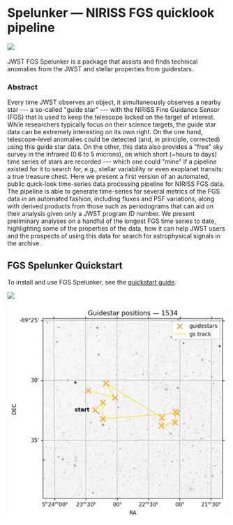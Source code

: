 # Spelunker — NIRISS FGS quicklook pipeline 

![](https://github.com/GalagaBits/JWST-FGS-Spelunker/blob/main/spelunker.png)

JWST FGS Spelunker is a package that assists and finds technical anomalies from the JWST and stellar properties from guidestars. 

### Abstract

Every time JWST observes an object, it simultaneously observes a nearby star --- a so-called "guide star" --- with the NIRISS Fine Guidance Sensor (FGS) that is used to keep the telescope locked on the target of interest. While researchers typically focus on their science targets, the guide star data can be extremely interesting on its own right. On the one hand, telescope-level anomalies could be detected (and, in principle, corrected) using this guide star data. On the other, this data also provides a "free" sky survey in the infrared (0.6 to 5 microns), on which short (~hours to days) time series of stars are recorded --- which one could "mine" if a pipeline existed for it to search for, e.g., stellar variability or even exoplanet transits: a true treasure chest. Here we present a first version of an automated, public quick-look time-series data processing pipeline for NIRISS FGS data. The pipeline is able to generate time-series for several metrics of the FGS data in an automated fashion, including fluxes and PSF variations, along with derived products from those such as periodograms that can aid on their analysis given only a JWST program ID number. We present preliminary analyses on a handful of the longest FGS time series to date, highlighting some of the properties of the data, how it can help JWST users and the prospects of using this data for search for astrophysical signals in the archive.

## FGS Spelunker Quickstart

To install and use FGS Spelunker, see the [quickstart guide](https://github.com/GalagaBits/JWST-FGS-Spelunker/blob/main/notebooks/fgs-spelunker_quickstart.ipynb).


![](https://github.com/GalagaBits/JWST-FGS-Spelunker/blob/main/plots/1541movie.gif)

![](https://github.com/GalagaBits/JWST-FGS-Spelunker/blob/main/plots/guidestar_positions.png)